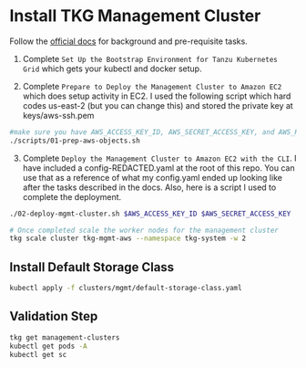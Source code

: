 # Install TKG Management Cluster

Follow the [official docs](https://docs.vmware.com/en/VMware-Tanzu-Kubernetes-Grid/index.html) for background and pre-requisite tasks.  

1. Complete `Set Up the Bootstrap Environment for Tanzu Kubernetes Grid` which gets your kubectl and docker setup.

2. Complete `Prepare to Deploy the Management Cluster to Amazon EC2` which does setup activity in EC2.  I used the following script which hard codes us-east-2 (but you can change this) and stored the private key at keys/aws-ssh.pem

```bash
#make sure you have AWS_ACCESS_KEY_ID, AWS_SECRET_ACCESS_KEY, and AWS_REGION vars set
./scripts/01-prep-aws-objects.sh
```

3. Complete `Deploy the Management Cluster to Amazon EC2 with the CLI`.  I have included a config-REDACTED.yaml at the root of this repo.  You can use that as a reference of what my config.yaml ended up looking like after the tasks described in the docs.  Also, here is a script I used to complete the deployment.

```bash
./02-deploy-mgmt-cluster.sh $AWS_ACCESS_KEY_ID $AWS_SECRET_ACCESS_KEY

# Once completed scale the worker nodes for the management cluster
tkg scale cluster tkg-mgmt-aws --namespace tkg-system -w 2
```

## Install Default Storage Class

```bash
kubectl apply -f clusters/mgmt/default-storage-class.yaml
```

## Validation Step

```bash
tkg get management-clusters
kubectl get pods -A
kubectl get sc
```

